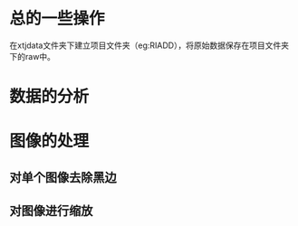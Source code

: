 # 总的一些操作

在xtjdata文件夹下建立项目文件夹（eg:RIADD），将原始数据保存在项目文件夹下的raw中。







# 数据的分析



# 图像的处理
## 对单个图像去除黑边


## 对图像进行缩放

##
